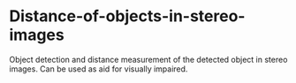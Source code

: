 # Distance-of-objects-in-stereo-images
Object detection and distance measurement of the detected object in stereo images. Can be used as aid for visually impaired.

